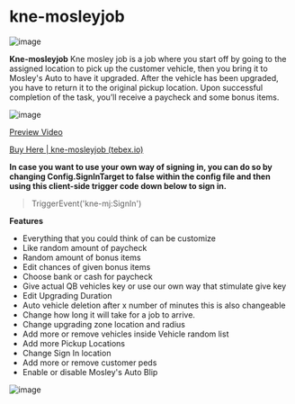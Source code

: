 # kne-mosleyjob

![image](https://github.com/rohKane/kne-mosleyjob/assets/47999933/dffbcd73-b155-42d0-a740-77e194bd133e)

**Kne-mosleyjob**
Kne mosley job is a job where you start off by going to the assigned location to pick up the customer vehicle, then you bring it to Mosley's Auto to have it upgraded. After the vehicle has been upgraded, you have to return it to the original pickup location. Upon successful completion of the task, you’ll receive a paycheck and some bonus items.

![image](https://github.com/rohKane/kne-mosleyjob/assets/47999933/9f55f912-8251-4164-b986-55a68ca0882f)

[Preview Video](https://www.youtube.com/watch?v=oMC0PsR_MUA)

[Buy Here | kne-mosleyjob (tebex.io)](https://kane-shop.tebex.io/package/6185418)

**In case you want to use your own way of signing in, you can do so by changing Config.SignInTarget to false within the config file and then using this client-side trigger code down below to sign in.**
> TriggerEvent('kne-mj:SignIn')

**Features**

* Everything that you could think of can be customize
* Like random amount of paycheck
* Random amount of bonus items
* Edit chances of given bonus items
* Choose bank or cash for paycheck
* Give actual QB vehicles key or use our own way that stimulate give key 
* Edit Upgrading Duration
* Auto vehicle deletion after x number of minutes this is also changeable
* Change how long it will take for a job to arrive.
* Change upgrading zone location and radius
* Add more or remove vehicles inside Vehicle random list
* Add more Pickup Locations
* Change Sign In location
* Add more or remove customer peds
* Enable or disable Mosley's Auto Blip

![image](https://github.com/rohKane/kne-mosleyjob/assets/47999933/4a9ba81d-4ad8-4daf-a75c-9786dfbf41dc)
